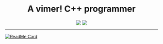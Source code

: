 <div align="center">
  <h1>A vimer! C++ programmer</h1>
  <div style="vertical-align:top">
    <img align="center" src="https://github-readme-stats.vercel.app/api?username=TwIStOy&count_private=true" />
    <img align="center" src="https://github-readme-stats.vercel.app/api/top-langs/?username=TwIStOy&hide=html&count_private=true&layout=compact" />
  </div>
</div>

----

[![ReadMe Card](https://github-readme-stats.vercel.app/api/pin?username=TwIStOy&repo=dotvim)](https://github.com/TwIStOy/dotvim)

